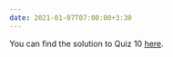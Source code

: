 ```yaml
---
date: 2021-01-07T07:00:00+3:30
---
```

You can find the solution to Quiz 10 [here](static_files/quizes/Quiz10-Solution.pdf).